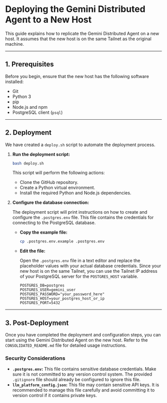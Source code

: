 # Deploying the Gemini Distributed Agent to a New Host

This guide explains how to replicate the Gemini Distributed Agent on a new host. It assumes that the new host is on the same Tailnet as the original machine.

---

## 1. Prerequisites

Before you begin, ensure that the new host has the following software installed:

*   Git
*   Python 3
*   pip
*   Node.js and npm
*   PostgreSQL client (`psql`)

---

## 2. Deployment

We have created a `deploy.sh` script to automate the deployment process. 

1.  **Run the deployment script:**

    ```bash
    bash deploy.sh
    ```

    This script will perform the following actions:

    *   Clone the GitHub repository.
    *   Create a Python virtual environment.
    *   Install the required Python and Node.js dependencies.

2.  **Configure the database connection:**

    The deployment script will print instructions on how to create and configure the `.postgres.env` file. This file contains the credentials for connecting to the PostgreSQL database.

    *   **Copy the example file:**

        ```bash
        cp .postgres.env.example .postgres.env
        ```

    *   **Edit the file:**

        Open the `.postgres.env` file in a text editor and replace the placeholder values with your actual database credentials. Since your new host is on the same Tailnet, you can use the Tailnet IP address of your PostgreSQL server for the `POSTGRES_HOST` variable.

        ```
        POSTGRES_DB=postgres
        POSTGRES_USER=gemini_user
        POSTGRES_PASSWORD="your_password_here"
        POSTGRES_HOST=your_postgres_host_or_ip
        POSTGRES_PORT=5432
        ```

---

## 3. Post-Deployment

Once you have completed the deployment and configuration steps, you can start using the Gemini Distributed Agent on the new host. Refer to the `CONSOLIDATED_README.md` file for detailed usage instructions.

### Security Considerations

*   **`.postgres.env`:** This file contains sensitive database credentials. Make sure it is not committed to any version control system. The provided `.gitignore` file should already be configured to ignore this file.
*   **`llm_platform_config.json`:** This file may contain sensitive API keys. It is recommended to manage this file carefully and avoid committing it to version control if it contains private keys.

